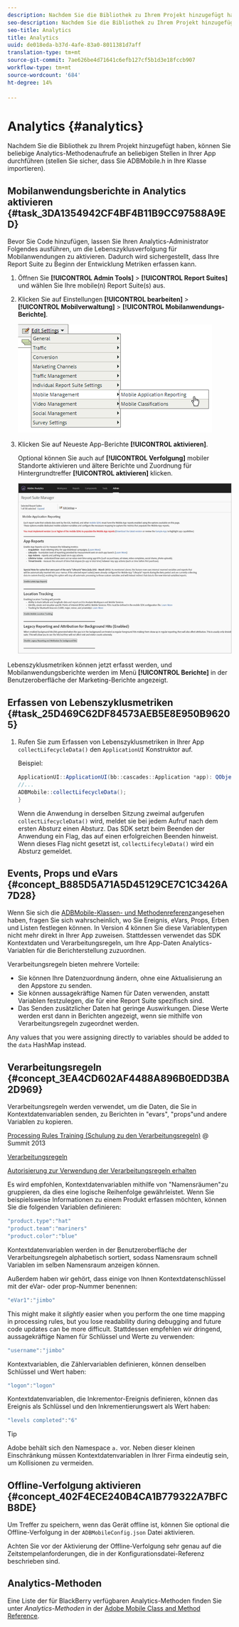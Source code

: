 ```yaml
---
description: Nachdem Sie die Bibliothek zu Ihrem Projekt hinzugefügt haben, können Sie beliebige Analytics-Methodenaufrufe an beliebigen Stellen in Ihrer App durchführen (stellen Sie sicher, dass Sie ADBMobile.h in Ihre Klasse importieren).
seo-description: Nachdem Sie die Bibliothek zu Ihrem Projekt hinzugefügt haben, können Sie beliebige Analytics-Methodenaufrufe an beliebigen Stellen in Ihrer App durchführen (stellen Sie sicher, dass Sie ADBMobile.h in Ihre Klasse importieren).
seo-title: Analytics
title: Analytics
uuid: de018eda-b37d-4afe-83a0-8011381d7aff
translation-type: tm+mt
source-git-commit: 7ae626be4d71641c6efb127cf5b1d3e18fccb907
workflow-type: tm+mt
source-wordcount: '684'
ht-degree: 14%

---
```



# Analytics {#analytics}

Nachdem Sie die Bibliothek zu Ihrem Projekt hinzugefügt haben, können Sie beliebige Analytics-Methodenaufrufe an beliebigen Stellen in Ihrer App durchführen (stellen Sie sicher, dass Sie ADBMobile.h in Ihre Klasse importieren).

## Mobilanwendungsberichte in Analytics aktivieren {#task_3DA1354942CF4BF4B11B9CC97588A9ED}

Bevor Sie Code hinzufügen, lassen Sie Ihren Analytics-Administrator Folgendes ausführen, um die Lebenszyklusverfolgung für Mobilanwendungen zu aktivieren. Dadurch wird sichergestellt, dass Ihre Report Suite zu Beginn der Entwicklung Metriken erfassen kann.


1. Öffnen Sie **[!UICONTROL Admin Tools]** > **[!UICONTROL Report Suites]** und wählen Sie Ihre mobile(n) Report Suite(s) aus.
1. Klicken Sie auf Einstellungen **[!UICONTROL bearbeiten]** > **[!UICONTROL Mobilverwaltung]** > **[!UICONTROL Mobilanwendungs-Berichte]**.

   ![](assets/mobile-settings.png)

1. Klicken Sie auf Neueste App-Berichte **[!UICONTROL aktivieren]**.

   Optional können Sie auch auf **[!UICONTROL Verfolgung]** mobiler Standorte aktivieren und ältere Berichte und Zuordnung für Hintergrundtreffer **[!UICONTROL aktivieren]** klicken.

   ![](assets/enable-lifecycle.png)

Lebenszyklusmetriken können jetzt erfasst werden, und Mobilanwendungsberichte werden im Menü **[!UICONTROL Berichte]** in der Benutzeroberfläche der Marketing-Berichte angezeigt.

## Erfassen von Lebenszyklusmetriken {#task_25D469C62DF84573AEB5E8E950B96205}

1. Rufen Sie zum Erfassen von Lebenszyklusmetriken in Ihrer App `collectLifecycleData()` den `ApplicationUI` Konstruktor auf.

   Beispiel:

   ```java
   ApplicationUI::ApplicationUI(bb::cascades::Application *app): QObject(app) { 
   //... 
   ADBMobile::collectLifecycleData(); 
   } 
   ```

   Wenn die Anwendung in derselben Sitzung zweimal aufgerufen `collectLifecycleData()` wird, meldet sie bei jedem Aufruf nach dem ersten Absturz einen Absturz. Das SDK setzt beim Beenden der Anwendung ein Flag, das auf einen erfolgreichen Beenden hinweist. Wenn dieses Flag nicht gesetzt ist, `collectLifecyleData()` wird ein Absturz gemeldet.

## Events, Props und eVars {#concept_B885D5A71A5D45129CE7C1C3426A7D28}


Wenn Sie sich die [ADBMobile-Klassen- und Methodenreferenz](/help/blackberry/methods.md)angesehen haben, fragen Sie sich wahrscheinlich, wo Sie Ereignis, eVars, Props, Erben und Listen festlegen können. In Version 4 können Sie diese Variablentypen nicht mehr direkt in Ihrer App zuweisen. Stattdessen verwendet das SDK Kontextdaten und Verarbeitungsregeln, um Ihre App-Daten Analytics-Variablen für die Berichterstellung zuzuordnen.

Verarbeitungsregeln bieten mehrere Vorteile:

* Sie können Ihre Datenzuordnung ändern, ohne eine Aktualisierung an den Appstore zu senden.
* Sie können aussagekräftige Namen für Daten verwenden, anstatt Variablen festzulegen, die für eine Report Suite spezifisch sind.
* Das Senden zusätzlicher Daten hat geringe Auswirkungen. Diese Werte werden erst dann in Berichten angezeigt, wenn sie mithilfe von Verarbeitungsregeln zugeordnet werden.

Any values that you were assigning directly to variables should be added to the `data` HashMap instead.

## Verarbeitungsregeln {#concept_3EA4CD602AF4488A896B0EDD3BA2D969}

Verarbeitungsregeln werden verwendet, um die Daten, die Sie in Kontextdatenvariablen senden, zu Berichten in &quot;evars&quot;, &quot;props&quot;und andere Variablen zu kopieren.

[Processing Rules Training (Schulung zu den Verarbeitungsregeln)](https://tv.adobe.com/embed/1181/16506/) @ Summit 2013

[Verarbeitungsregeln](https://docs.adobe.com/content/help/de-DE/analytics/admin/admin-tools/processing-rules/processing-rules.html)

[Autorisierung zur Verwendung der Verarbeitungsregeln erhalten](https://helpx.adobe.com/analytics/kb/processing-rules-authorization.html)

Es wird empfohlen, Kontextdatenvariablen mithilfe von &quot;Namensräumen&quot;zu gruppieren, da dies eine logische Reihenfolge gewährleistet. Wenn Sie beispielsweise Informationen zu einem Produkt erfassen möchten, können Sie die folgenden Variablen definieren:

```js
"product.type":"hat" 
"product.team":"mariners" 
"product.color":"blue"
```

Kontextdatenvariablen werden in der Benutzeroberfläche der Verarbeitungsregeln alphabetisch sortiert, sodass Namensraum schnell Variablen im selben Namensraum anzeigen können.

Außerdem haben wir gehört, dass einige von Ihnen Kontextdatenschlüssel mit der eVar- oder prop-Nummer benennen:

```js
"eVar1":"jimbo"
```

This might make it *slightly* easier when you perform the one time mapping in processing rules, but you lose readability during debugging and future code updates can be more difficult. Stattdessen empfehlen wir dringend, aussagekräftige Namen für Schlüssel und Werte zu verwenden:

```js
"username":"jimbo"
```

Kontextvariablen, die Zählervariablen definieren, können denselben Schlüssel und Wert haben:

```js
"logon":"logon"
```

Kontextdatenvariablen, die Inkrementor-Ereignis definieren, können das Ereignis als Schlüssel und den Inkrementierungswert als Wert haben:

```js
"levels completed":"6"
```

>[!TIP]
>
>Adobe behält sich den Namespace `a.` vor. Neben dieser kleinen Einschränkung müssen Kontextdatenvariablen in Ihrer Firma eindeutig sein, um Kollisionen zu vermeiden.

## Offline-Verfolgung aktivieren {#concept_402F4ECE240B4CA1B779322A7BFCB8DE}

Um Treffer zu speichern, wenn das Gerät offline ist, können Sie optional die Offline-Verfolgung in der `ADBMobileConfig.json` Datei aktivieren.

Achten Sie vor der Aktivierung der Offline-Verfolgung sehr genau auf die Zeitstempelanforderungen, die in der Konfigurationsdatei-Referenz beschrieben sind.

## Analytics-Methoden

Eine Liste der für BlackBerry verfügbaren Analytics-Methoden finden Sie unter *Analytics-Methoden* in der [Adobe Mobile Class and Method Reference](/help/blackberry/methods.md).